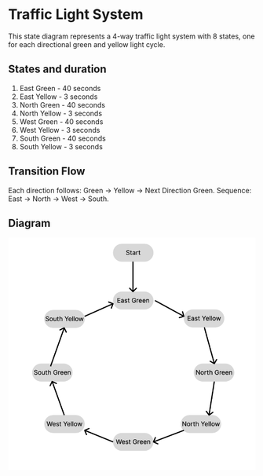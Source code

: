 # Traffic Light System
This state diagram represents a 4-way traffic light system with 8 states, one for each directional green and yellow light cycle.

## States and duration

1. East Green - 40 seconds
2. East Yellow - 3 seconds
3. North Green - 40 seconds
4. North Yellow - 3 seconds
5. West Green - 40 seconds
6. West Yellow - 3 seconds
7. South Green - 40 seconds
8. South Yellow - 3 seconds

## Transition Flow
Each direction follows: Green → Yellow → Next Direction Green.
Sequence: East → North → West → South.


## Diagram
![Diagram](diagram.png)
